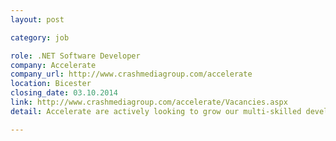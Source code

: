 ```yaml
---
layout: post

category: job

role: .NET Software Developer
company: Accelerate
company_url: http://www.crashmediagroup.com/accelerate
location: Bicester
closing_date: 03.10.2014
link: http://www.crashmediagroup.com/accelerate/Vacancies.aspx
detail: Accelerate are actively looking to grow our multi-skilled development team. The role would suit an all-round web developer interested in working on challenging "greenfield" projects for a variety of blue chip and high profile clients whilst honing their software craftsmanship.

---
```

